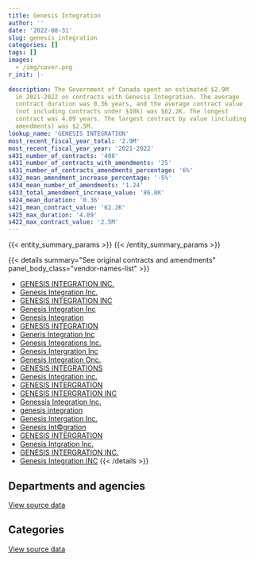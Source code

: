 ```yaml
---
title: Genesis Integration
author: ''
date: '2022-08-31'
slug: genesis_integration
categories: []
tags: []
images:
  - /img/cover.png
r_init: |-
  
description: The Government of Canada spent an estimated $2.9M
  in 2021-2022 on contracts with Genesis Integration. The average
  contract duration was 0.36 years, and the average contract value
  (not including contracts under $10k) was $62.2K. The longest
  contract was 4.89 years. The largest contract by value (including
  amendments) was $2.5M.
lookup_name: 'GENESIS INTEGRATION'
most_recent_fiscal_year_total: '2.9M'
most_recent_fiscal_year_year: '2021-2022'
s431_number_of_contracts: '408'
s431_number_of_contracts_with_amendments: '25'
s431_number_of_contracts_amendments_percentage: '6%'
s432_mean_amendment_increase_percentage: '-5%'
s434_mean_number_of_amendments: '1.24'
s433_total_amendment_increase_value: '86.8K'
s424_mean_duration: '0.36'
s421_mean_contract_value: '62.2K'
s425_max_duration: '4.89'
s422_max_contract_value: '2.5M'
---
```


<script src="/rmarkdown-libs/htmlwidgets/htmlwidgets.js"></script>
<link href="/rmarkdown-libs/datatables-css/datatables-crosstalk.css" rel="stylesheet" />
<script src="/rmarkdown-libs/datatables-binding/datatables.js"></script>
<script src="/rmarkdown-libs/jquery/jquery-3.6.0.min.js"></script>
<link href="/rmarkdown-libs/dt-core-bootstrap/css/dataTables.bootstrap.min.css" rel="stylesheet" />
<link href="/rmarkdown-libs/dt-core-bootstrap/css/dataTables.bootstrap.extra.css" rel="stylesheet" />
<script src="/rmarkdown-libs/dt-core-bootstrap/js/jquery.dataTables.min.js"></script>
<script src="/rmarkdown-libs/dt-core-bootstrap/js/dataTables.bootstrap.min.js"></script>
<link href="/rmarkdown-libs/crosstalk/css/crosstalk.min.css" rel="stylesheet" />
<script src="/rmarkdown-libs/crosstalk/js/crosstalk.min.js"></script>
<script src="/rmarkdown-libs/htmlwidgets/htmlwidgets.js"></script>
<link href="/rmarkdown-libs/datatables-css/datatables-crosstalk.css" rel="stylesheet" />
<script src="/rmarkdown-libs/datatables-binding/datatables.js"></script>
<script src="/rmarkdown-libs/jquery/jquery-3.6.0.min.js"></script>
<link href="/rmarkdown-libs/dt-core-bootstrap/css/dataTables.bootstrap.min.css" rel="stylesheet" />
<link href="/rmarkdown-libs/dt-core-bootstrap/css/dataTables.bootstrap.extra.css" rel="stylesheet" />
<script src="/rmarkdown-libs/dt-core-bootstrap/js/jquery.dataTables.min.js"></script>
<script src="/rmarkdown-libs/dt-core-bootstrap/js/dataTables.bootstrap.min.js"></script>
<link href="/rmarkdown-libs/crosstalk/css/crosstalk.min.css" rel="stylesheet" />
<script src="/rmarkdown-libs/crosstalk/js/crosstalk.min.js"></script>

{{< entity_summary_params >}}
{{< /entity_summary_params >}}

{{< details summary="See original contracts and amendments" panel_body_class="vendor-names-list" >}}
- [GENESIS INTEGRATION INC.](https://search.open.canada.ca/en/ct/?sort=contract_value_f%20desc&page=1&search_text=%22GENESIS%20INTEGRATION%20INC.%22)
- [Genesis Integration Inc.](https://search.open.canada.ca/en/ct/?sort=contract_value_f%20desc&page=1&search_text=%22Genesis%20Integration%20Inc.%22)
- [GENESIS INTEGRATION INC](https://search.open.canada.ca/en/ct/?sort=contract_value_f%20desc&page=1&search_text=%22GENESIS%20INTEGRATION%20INC%22)
- [Genesis Integration Inc](https://search.open.canada.ca/en/ct/?sort=contract_value_f%20desc&page=1&search_text=%22Genesis%20Integration%20Inc%22)
- [Genesis Integration](https://search.open.canada.ca/en/ct/?sort=contract_value_f%20desc&page=1&search_text=%22Genesis%20Integration%22)
- [GENESIS INTEGRATION](https://search.open.canada.ca/en/ct/?sort=contract_value_f%20desc&page=1&search_text=%22GENESIS%20INTEGRATION%22)
- [Generis Integration Inc](https://search.open.canada.ca/en/ct/?sort=contract_value_f%20desc&page=1&search_text=%22Generis%20Integration%20Inc%22)
- [Genesis Integrations Inc.](https://search.open.canada.ca/en/ct/?sort=contract_value_f%20desc&page=1&search_text=%22Genesis%20Integrations%20Inc.%22)
- [Genesis Intergration Inc](https://search.open.canada.ca/en/ct/?sort=contract_value_f%20desc&page=1&search_text=%22Genesis%20Intergration%20Inc%22)
- [Genesis Integration Onc.](https://search.open.canada.ca/en/ct/?sort=contract_value_f%20desc&page=1&search_text=%22Genesis%20Integration%20Onc.%22)
- [GENESIS INTEGRATIONS](https://search.open.canada.ca/en/ct/?sort=contract_value_f%20desc&page=1&search_text=%22GENESIS%20INTEGRATIONS%22)
- [Genesis Integration inc.](https://search.open.canada.ca/en/ct/?sort=contract_value_f%20desc&page=1&search_text=%22Genesis%20Integration%20inc.%22)
- [GENESIS INTERGRATION](https://search.open.canada.ca/en/ct/?sort=contract_value_f%20desc&page=1&search_text=%22GENESIS%20%20INTERGRATION%22)
- [GENESIS INTERGRATION INC](https://search.open.canada.ca/en/ct/?sort=contract_value_f%20desc&page=1&search_text=%22GENESIS%20INTERGRATION%20INC%22)
- [Genessis Integration Inc.](https://search.open.canada.ca/en/ct/?sort=contract_value_f%20desc&page=1&search_text=%22Genessis%20Integration%20Inc.%22)
- [genesis integration](https://search.open.canada.ca/en/ct/?sort=contract_value_f%20desc&page=1&search_text=%22genesis%20integration%22)
- [Genesis Intergation Inc.](https://search.open.canada.ca/en/ct/?sort=contract_value_f%20desc&page=1&search_text=%22Genesis%20Intergation%20Inc.%22)
- [Genesis Int©gration](https://search.open.canada.ca/en/ct/?sort=contract_value_f%20desc&page=1&search_text=%22Genesis%20Int%c2%a9gration%22)
- [GENESIS INTERGRATION](https://search.open.canada.ca/en/ct/?sort=contract_value_f%20desc&page=1&search_text=%22GENESIS%20INTERGRATION%22)
- [Genesis Intgration Inc.](https://search.open.canada.ca/en/ct/?sort=contract_value_f%20desc&page=1&search_text=%22Genesis%20Intgration%20Inc.%22)
- [GENESIS INTERGRATION INC.](https://search.open.canada.ca/en/ct/?sort=contract_value_f%20desc&page=1&search_text=%22GENESIS%20INTERGRATION%20INC.%22)
- [Genesis Integration INC](https://search.open.canada.ca/en/ct/?sort=contract_value_f%20desc&page=1&search_text=%22Genesis%20Integration%20INC%22)
{{< /details >}}

## Departments and agencies

<div id="htmlwidget-1" style="width:100%;height:auto;" class="datatables html-widget"></div>
<script type="application/json" data-for="htmlwidget-1">{"x":{"style":"bootstrap","filter":"none","vertical":false,"data":[["<a href=\"/departments/aandc-aadnc/\">Crown-Indigenous Relations and Northern Affairs Canada<\/a>","<a href=\"/departments/cbsa-asfc/\">Canada Border Services Agency<\/a>","<a href=\"/departments/cer-rec/\">Canada Energy Regulator<\/a>","<a href=\"/departments/cihr-irsc/\">Canadian Institutes of Health Research<\/a>","<a href=\"/departments/cra-arc/\">Canada Revenue Agency<\/a>","<a href=\"/departments/csc-scc/\">Correctional Service of Canada<\/a>","<a href=\"/departments/dfatd-maecd/\">Global Affairs Canada<\/a>","<a href=\"/departments/dfo-mpo/\">Fisheries and Oceans Canada<\/a>","<a href=\"/departments/dnd-mdn/\">National Defence<\/a>","<a href=\"/departments/elections/\">Elections Canada<\/a>","<a href=\"/departments/esdc-edsc/\">Employment and Social Development Canada<\/a>","<a href=\"/departments/fintrac-canafe/\">Financial Transactions and Reports Analysis Centre of Canada<\/a>","<a href=\"/departments/hc-sc/\">Health Canada<\/a>","<a href=\"/departments/iaac-aeic/\">Impact Assessment Agency of Canada<\/a>","<a href=\"/departments/ic/\">Innovation, Science and Economic Development Canada<\/a>","<a href=\"/departments/ijc-cmi/\">International Joint Commission<\/a>","<a href=\"/departments/irb-cisr/\">Immigration and Refugee Board of Canada<\/a>","<a href=\"/departments/nrc-cnrc/\">National Research Council Canada<\/a>","<a href=\"/departments/nrcan-rncan/\">Natural Resources Canada<\/a>","<a href=\"/departments/oag-bvg/\">Office of the Auditor General of Canada<\/a>","<a href=\"/departments/pch/\">Canadian Heritage<\/a>","<a href=\"/departments/phac-aspc/\">Public Health Agency of Canada<\/a>","<a href=\"/departments/pwgsc-tpsgc/\">Public Services and Procurement Canada<\/a>","<a href=\"/departments/rcmp-grc/\">Royal Canadian Mounted Police<\/a>","<a href=\"/departments/ssc-spc/\">Shared Services Canada<\/a>","<a href=\"/departments/statcan/\">Statistics Canada<\/a>","<a href=\"/departments/tbs-sct/\">Treasury Board of Canada Secretariat<\/a>"],[null,35099.15,24675,57197,28689.03,13297.32,null,101054.31,920202.62,13146.92,null,10815.45,165642.3,113091.02,32760.12,86220.84,null,null,87490.28,80059.48,190284.2,294971.6,120850.69,2721475.81,277053.49,89081.94,78390.37],[13793.55,null,null,null,48500.83,16084.42,null,417279.91,1130671.47,null,138408.58,43505,236523.18,69912.81,null,51732.51,null,6134.19,70099.79,95914.12,27292.36,46650.08,1731963.88,1899712.12,1781998.8,121396.8,null],[null,225186.41,null,null,18258.9,null,null,395124.54,394156.57,null,242888.68,null,38826.29,null,null,null,63350.18,8364.81,36420.16,25346.24,24408.92,78178.43,null,1656140.46,33144.33,null,null],[null,null,null,null,82076.95,65676.88,18241.6,245623.7,572788.41,null,463564.33,null,574881.51,null,null,null,null,null,null,null,45832.5,null,57192.17,507142.84,280822.1,null,null]],"container":"<table class=\"table table-striped table-hover row-border order-column display\">\n  <thead>\n    <tr>\n      <th>Department<\/th>\n      <th>2018-2019<\/th>\n      <th>2019-2020<\/th>\n      <th>2020-2021<\/th>\n      <th>2021-2022<\/th>\n    <\/tr>\n  <\/thead>\n<\/table>","options":{"order":[[4,"desc"]],"pageLength":10,"autoWidth":true,"columnDefs":[{"targets":1,"render":"function(data, type, row, meta) {\n    return type !== 'display' ? data : DTWidget.formatCurrency(data, \"$\", 2, 3, \",\", \".\", true, null);\n  }"},{"targets":2,"render":"function(data, type, row, meta) {\n    return type !== 'display' ? data : DTWidget.formatCurrency(data, \"$\", 2, 3, \",\", \".\", true, null);\n  }"},{"targets":3,"render":"function(data, type, row, meta) {\n    return type !== 'display' ? data : DTWidget.formatCurrency(data, \"$\", 2, 3, \",\", \".\", true, null);\n  }"},{"targets":4,"render":"function(data, type, row, meta) {\n    return type !== 'display' ? data : DTWidget.formatCurrency(data, \"$\", 2, 3, \",\", \".\", true, null);\n  }"},{"width":"16%","targets":[1,2,3,4]},{"className":"dt-right","targets":[1,2,3,4]}],"orderClasses":false}},"evals":["options.columnDefs.0.render","options.columnDefs.1.render","options.columnDefs.2.render","options.columnDefs.3.render"],"jsHooks":[]}</script>
<p class="text-right">
<a href="https://github.com/GoC-Spending/contracts-data/tree/main/data/out/vendors/genesis_integration/summary_by_fiscal_year_by_department.csv" class="source-data-link btn btn-link">View source data</a>
</p>

## Categories

<div id="htmlwidget-2" style="width:100%;height:auto;" class="datatables html-widget"></div>
<script type="application/json" data-for="htmlwidget-2">{"x":{"style":"bootstrap","filter":"none","vertical":false,"data":[["<a href=\"/categories/facilities_and_construction/\">Facilities and construction<\/a>","<a href=\"/categories/office_management/\">Office management<\/a>","<a href=\"/categories/defence/\">Defence<\/a>","<a href=\"/categories/professional_services/\">Professional services<\/a>","<a href=\"/categories/information_technology/\">Information technology<\/a>","<a href=\"/categories/transportation_and_logistics/\">Transportation and logistics<\/a>","<a href=\"/categories/industrial_products_and_services/\">Industrial products and services<\/a>","<a href=\"/categories/security_and_protection/\">Security and protection<\/a>"],[51502.51,141551.91,845539.5,11698.74,1580833.04,null,2910423.25,null],[97496.43,121347.13,1090913.32,null,3500476.75,212083.35,2788738.01,136519.42],[46771.59,25076.21,355967.79,null,912358.68,220884.97,1453549.26,225186.41],[27911.76,144371.64,454922.27,null,1653760.16,42355.74,590521.41,null]],"container":"<table class=\"table table-striped table-hover row-border order-column display\">\n  <thead>\n    <tr>\n      <th>Category<\/th>\n      <th>2018-2019<\/th>\n      <th>2019-2020<\/th>\n      <th>2020-2021<\/th>\n      <th>2021-2022<\/th>\n    <\/tr>\n  <\/thead>\n<\/table>","options":{"order":[[4,"desc"]],"dom":"t","pageLength":30,"autoWidth":true,"columnDefs":[{"targets":1,"render":"function(data, type, row, meta) {\n    return type !== 'display' ? data : DTWidget.formatCurrency(data, \"$\", 2, 3, \",\", \".\", true, null);\n  }"},{"targets":2,"render":"function(data, type, row, meta) {\n    return type !== 'display' ? data : DTWidget.formatCurrency(data, \"$\", 2, 3, \",\", \".\", true, null);\n  }"},{"targets":3,"render":"function(data, type, row, meta) {\n    return type !== 'display' ? data : DTWidget.formatCurrency(data, \"$\", 2, 3, \",\", \".\", true, null);\n  }"},{"targets":4,"render":"function(data, type, row, meta) {\n    return type !== 'display' ? data : DTWidget.formatCurrency(data, \"$\", 2, 3, \",\", \".\", true, null);\n  }"},{"width":"16%","targets":[1,2,3,4]},{"className":"dt-right","targets":[1,2,3,4]}],"orderClasses":false,"lengthMenu":[10,25,30,50,100]}},"evals":["options.columnDefs.0.render","options.columnDefs.1.render","options.columnDefs.2.render","options.columnDefs.3.render"],"jsHooks":[]}</script>
<p class="text-right">
<a href="https://github.com/GoC-Spending/contracts-data/tree/main/data/out/vendors/genesis_integration/summary_by_fiscal_year_by_category.csv" class="source-data-link btn btn-link">View source data</a>
</p>
